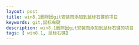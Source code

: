 ```yaml
---
layout: post
title: win8.1删除因git安装而添加到鼠标右键的项目
keywords: git,鼠标右键
description: win8.1删除因git安装而添加到鼠标右键的项目
tags: [ win8.1, 鼠标右键]
---
```


